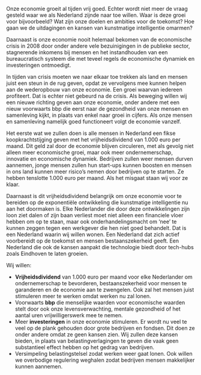 Onze economie groeit al tijden vrij goed. Echter wordt niet meer de vraag
gesteld waar we als Nederland zijnde naar toe willen. Waar is deze groei voor
bijvoorbeeld? Wat zijn onze doelen en ambities voor de toekomst? Hoe gaan we de
uitdagingen en kansen van kunstmatige intelligentie omarmen?

Daarnaast is onze economie nooit helemaal bekomen van de economische crisis in
2008 door onder andere vele bezuinigingen in de publieke sector, stagnerende
inkomens bij mensen en het instandhouden van een bureaucratisch systeem die met
teveel regels de economische dynamiek en investeringen ontmoedigt.

In tijden van crisis moeten we naar elkaar toe trekken als land en mensen juist
een steun in de rug geven, opdat ze vervolgens mee kunnen helpen aan de
wederopbouw van onze economie. Een groei waarvan iedereen profiteert. Dat is
echter niet gebeurd na de crisis. Als beweging willen wij een nieuwe richting
geven aan onze economie, onder andere met een nieuw voorwaarts bbp die eerst
naar de gezondheid van onze mensen en samenleving kijkt, in plaats van enkel
naar groei in cijfers. Als onze mensen en samenleving namelijk goed functioneert
volgt de economie vanzelf.

Het eerste wat we zullen doen is alle mensen in Nederland een fikse
koopkrachtstijging geven met het vrijheidsdividend van 1.000 euro per maand. Dit
geld zal door de economie blijven circuleren, met als gevolg niet alleen meer
economische groei, maar ook meer ondernemerschap, innovatie en economische
dynamiek. Bedrijven zullen weer mensen durven aannemen, jonge mensen zullen hun
start-ups kunnen boosten en mensen in ons land kunnen meer risico’s nemen door
bedrijven op te starten. Ze hebben tenslotte 1.000 euro per maand. Als het
misgaat staan wij voor ze klaar.

Daarnaast is dit vrijheidsdividend belangrijk om onze economie voor te bereiden
op de exponentiële ontwikkeling die kunstmatige intelligentie nu aan het
doormaken is. Elke Nederlander die door deze ontwikkelingen zijn loon ziet dalen
of zijn baan verliest moet niet alleen een financiele vloer hebben om op te
staan, maar ook onderhandelingsmacht om ‘nee’ te kunnen zeggen tegen een
werkgever die hen niet goed behandelt. Dat is een Nederland waarin wij willen
wonen. Een Nederland dat zich actief voorbereidt op de toekomst en mensen
bestaanszekerheid geeft. Een Nederland die ook de kansen aanpakt die technologie
biedt door tech-hubs zoals Eindhoven te laten groeien.

Wij willen:

- __Vrijheidsdividend__ van 1.000 euro per maand voor elke Nederlander om
  ondernemerschap te bevorderen, bestaanszekerheid voor mensen te garanderen en
  de economie aan te zwengelen. Ook zal het mensen juist stimuleren meer te
  werken omdat werken nu zal lonen.
- Voorwaarts __bbp__ die menselijke waarden voor economische waarden stelt door
  ook onze levensverwachting, mentale gezondheid of het aantal uren
  vrijwilligerswerk mee te nemen.
- Meer __investeringen__ in onze economie stimuleren. Er wordt nu veel te veel
  op de plank gehouden door grote bedrijven en fondsen. Dit doen ze onder andere
  omdat ze geen kansen zien. Wij zullen deze kansen bieden, in plaats van
  belastingverlagingen te geven die vaak geen substantieel effect hebben op het
  gedrag van bedrijven.
- Versimpeling belastingstelsel zodat werken weer gaat lonen. Ook willen we
  overbodige regulering weghalen zodat bedrijven mensen makkelijker kunnen
  aannemen.
